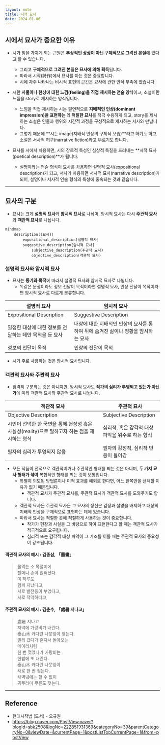 ```yaml
---
layout: note
title: 시적 묘사
date: 2024-01-06
---
```





## 시에서 묘사가 중요한 이유

- 시가 힘을 가지게 되는 근원은 **추상적인 상상이 아닌 구체적으로 그려진 본질**에 있다고 할 수 있습니다.
    - 그리고 **구체적으로 그려진 본질은 묘사에 의해 획득**됩니다.
    - 따라서 시작(詩作)에서 묘사를 아는 것은 중요합니다.
    - 시에 자주 나타나는 비시적 표현의 근간은 묘사에 관한 인식 부족에 있습니다.

- 시란 **사물이나 현상에 대한 느낌(feeling)을 직접 제시하는 언술 양식**이고, 소설이란 느낌을 story로 제시하는 양식입니다.
    - 느낌을 직접 제시하는 시는 필연적으로 **지배적인 인상(dominant impression)을 표현하는 데 적절한 묘사**를 적극 수용하게 되고, story를 제시하는 소설은 인물과 행위와 시간적 과정을 구성적으로 제시하는 서사와 만납니다.
    - 그렇기 때문에 **시는 image(지배적 인상의 구체적 모습)**라고 하기도 하고, 소설은 서사적 허구(narrative fiction)라고 부르기도 합니다.

- 묘사를 시에서 차용하면, 시의 장르적 특성인 심상적 특질을 드러내는 **시적 묘사(poetical description)**가 됩니다.
    - 설명이라는 언술 형식이 묘사를 차용하면 설명적 묘사(expositional description)가 되고, 서사가 차용하면 서사적 묘사(narrative description)가 되어, 설명이나 서사적 언술 형식의 특성에 종속되는 것과 같습니다.




---




## 묘사의 구분

- 묘사는 크게 **설명적 묘사**와 **암시적 묘사**로 나뉘며, 암시적 묘사는 다시 **주관적 묘사**와 **객관적 묘사**로 나뉩니다.

```mermaid
mindmap
    description((묘사))
        expositional_description[설명적 묘사]
        suggestive_description[암시적 묘사]
            subjective_description(주관적 묘사)
            objective_description(객관적 묘사)
```


### 설명적 묘사와 암시적 묘사

- 묘사는 **동기와 목적**에 따라서 설명적 묘사와 암시적 묘사로 나뉩니다.
    - 똑같은 문장이라도 정보 전달이 목적이라면 설명적 묘사, 인상 전달이 목적이라면 암시적 묘사로 다르게 분류합니다.

| 설명적 묘사 | 암시적 묘사 |
| --- | --- |
| Expositional Description | Suggestive Description |
| 일정한 대상에 대한 정보를 전달하는 데만 목적을 둔 묘사 | 대상에 대한 지배적인 인상의 묘사를 통하여 뒤에 숨겨진 삶이나 정황을 암시하는 묘사 |
| 정보의 전달이 목적 | 인상의 전달이 목적 |

- 시가 주로 사용하는 것은 암시적 묘사입니다.


### 객관적 묘사와 주관적 묘사

- 엄격히 구분되는 것은 아니지만, 암시적 묘사도 **작가의 심리가 투영되고 있는가 아닌가**에 따라 객관적 묘사와 주관적 묘사로 나뉩니다.

| 객관적 묘사 | 주관적 묘사 |
| --- | --- |
| Objective Description | Subjective Description |
| 시인이 선택한 한 국면을 통해 현장성 혹은 사실성(reality)으로 말하고자 하는 점을 제시하는 형식 | 심리적, 혹은 감각적 대상 파악을 위주로 하는 형식 |
| 필자의 심리가 투영되지 않음 | 필자의 감정적, 심리적 반응이 들어감 |

- 모든 작품이 전적으로 객관적이거나 주관적인 형태를 띄는 것은 아니며, **두 가지 묘사 형태가 섞여** 복합적인 형태를 띄는 것이 보통입니다.
    - 특별히 의도된 방법론이나 미적 효과를 예외로 한다면, 어느 한쪽만을 선택할 이유가 없기 때문입니다.
        - 객관적 묘사가 주관적 묘사를, 주관적 묘사가 객관적 묘사를 도와주기도 합니다.
    - 객관적 묘사든 주관적 묘사든 그 묘사의 정신은 감정과 설명을 배제하고 대상의 지배적 인상을 구체적으로 표현하는 데에 있습니다.
    - 따라서 묘사는 적절한 곳에 적절하게 사용하는 것이 중요합니다.
        - 작가가 현장과 사실을 그 바탕으로 하여 표현한다고 할 때는 객관적 묘사가 적극적으로 요구됩니다.
        - 심리적 또는 감각적 대상 파악이 그 기조를 이룰 때는 주관적 묘사의 중요성이 강조됩니다.

#### 객관적 묘사의 예시 : 김종삼, 「墨畵」

> 물먹는 소 목덜미에   
> 할머니 손이 얹혀졌다.   
> 이 하루도   
> 함께 지났다고,   
> 서로 발잔등이 부었다고,   
> 서로 적막하다고,

#### 주관적 묘사의 예시 : 김춘수, 「處暑 지나고」

> 處暑 지나고   
> 저녁에 가랑비가 내린다.   
> 泰山木 커다란 나뭇잎이 젖는다.   
> 멀리 갔다가 혼자서 돌아오는   
> 메아리처럼   
> 한 번 멎었다가 가랑비는   
> 한밤에 또 내린다.   
> 泰山木 커다란 나뭇잎이   
> 새로 한 번 젖는다.   
> 새벽녘에는 할 수 없이   
> 귀뚜라미 무릎도 젖는다.




---




## Reference

- 현대시작법 (도서) - 오규원
- <https://blog.naver.com/PostView.naver?blogId=sbk2508&logNo=222851931369&categoryNo=39&parentCategoryNo=0&viewDate=&currentPage=1&postListTopCurrentPage=1&from=postView>
